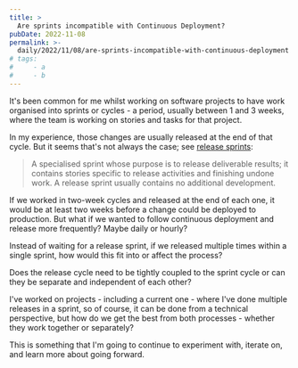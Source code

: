 ```yaml
---
title: >
  Are sprints incompatible with Continuous Deployment?
pubDate: 2022-11-08
permalink: >-
  daily/2022/11/08/are-sprints-incompatible-with-continuous-deployment
# tags:
#     - a
#     - b
---
```


It's been common for me whilst working on software projects to have work organised into sprints or cycles - a period, usually between 1 and 3 weeks, where the team is working on stories and tasks for that project.

In my experience, those changes are usually released at the end of that cycle. But it seems that's not always the case; see [release sprints](https://scrumdictionary.com/term/release-sprint):

> A specialised sprint whose purpose is to release deliverable results; it contains stories specific to release activities and finishing undone work.  A release sprint usually contains no additional development.

If we worked in two-week cycles and released at the end of each one, it would be at least two weeks before a change could be deployed to production. But what if we wanted to follow continuous deployment and release more frequently? Maybe daily or hourly?

Instead of waiting for a release sprint, if we released multiple times within a single sprint, how would this fit into or affect the process?

Does the release cycle need to be tightly coupled to the sprint cycle or can they be separate and independent of each other?

I've worked on projects - including a current one - where I've done multiple releases in a sprint, so of course, it can be done from a technical perspective, but how do we get the best from both processes - whether they work together or separately?

This is something that I'm going to continue to experiment with, iterate on, and learn more about going forward.
